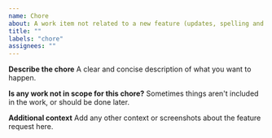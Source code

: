 ```yaml
---
name: Chore
about: A work item not related to a new feature (updates, spelling and copy changes, etc.)
title: ""
labels: "chore"
assignees: ""
---
```


**Describe the chore**
A clear and concise description of what you want to happen.

**Is any work not in scope for this chore?**
Sometimes things aren't included in the work, or should be done later.

**Additional context**
Add any other context or screenshots about the feature request here.
